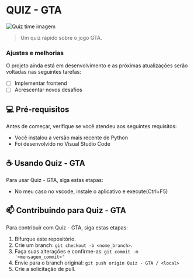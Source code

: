 # QUIZ - GTA

<img src="[https://as1.ftcdn.net/v2/jpg/02/13/54/94/1000_F_213549493_fj477Whz0czXOZXD0dnhnOKclH1zqCAL.jpg](https://img.quizur.com/f/img5f33ff909b2336.26936508.jpg?lastEdited=1597243287)" alt="Quiz time imagem">

> Um quiz rápido sobre o jogo GTA.

### Ajustes e melhorias

O projeto ainda está em desenvolvimento e as próximas atualizações serão voltadas nas seguintes tarefas:

- [ ] Implementar frontend
- [ ] Acrescentar novos desafios

## 💻 Pré-requisitos

Antes de começar, verifique se você atendeu aos seguintes requisitos:
* Você instalou a versão mais recente de Python
* Foi desenvolvido no Visual Studio Code


## ☕ Usando Quiz - GTA

Para usar Quiz - GTA, siga estas etapas:
* No meu caso no vscode, instale o aplicativo e execute(Ctrl+F5)

## 📫 Contribuindo para Quiz - GTA
Para contribuir com Quiz - GTA, siga estas etapas:

1. Bifurque este repositório.
2. Crie um branch: `git checkout -b <nome_branch>`.
3. Faça suas alterações e confirme-as: `git commit -m '<mensagem_commit>'`
4. Envie para o branch original: `git push origin Quiz - GTA / <local>`
5. Crie a solicitação de pull.

